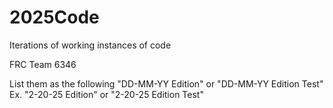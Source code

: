 # 2025Code
Iterations of working instances of code

FRC Team 6346

List them as the following "DD-MM-YY Edition" or "DD-MM-YY Edition Test"
Ex.
"2-20-25 Edition" or "2-20-25 Edition Test"
